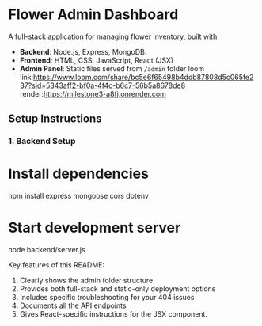 # Flower Admin Dashboard
A full-stack application for managing flower inventory, built with:
- **Backend**: Node.js, Express, MongoDB.
- **Frontend**: HTML, CSS, JavaScript, React (JSX)
- **Admin Panel**: Static files served from `/admin` folder
loom link:https://www.loom.com/share/bc5e6f65498b4ddb87808d5c065fe237?sid=5343aff2-bf0a-4f4c-b6c7-56b5a8678de8
render:https://milestone3-a8fj.onrender.com


## Setup Instructions

### 1. Backend Setup
# Install dependencies
npm install express mongoose cors dotenv

# Start development server
node backend/server.js


Key features of this README:
1. Clearly shows the admin folder structure
2. Provides both full-stack and static-only deployment options
3. Includes specific troubleshooting for your 404 issues
4. Documents all the API endpoints
5. Gives React-specific instructions for the JSX component.
